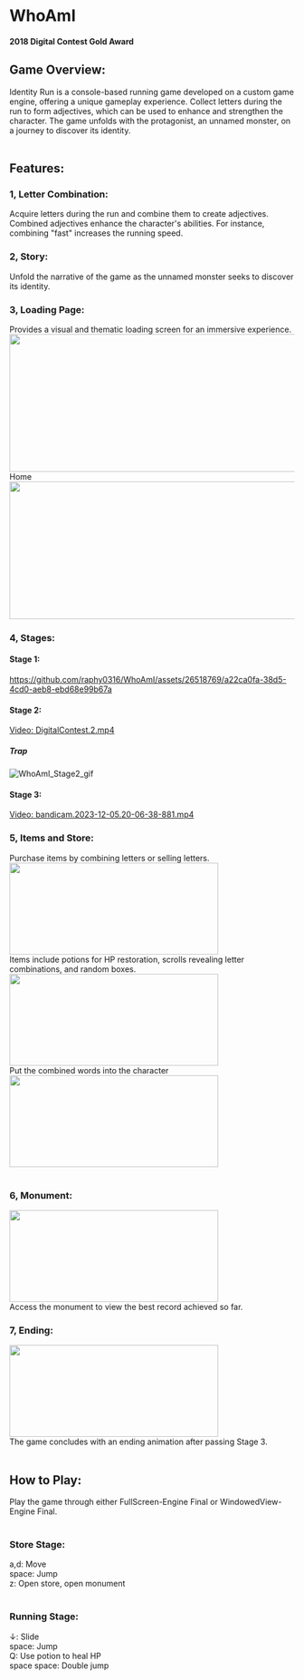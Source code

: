 # WhoAmI
#### 2018 Digital Contest Gold Award<br>
## Game Overview:<br>
Identity Run is a console-based running game developed on a custom game engine, offering a unique gameplay experience. Collect letters during the run to form adjectives, which can be used to enhance and strengthen the character. The game unfolds with the protagonist, an unnamed monster, on a journey to discover its identity.<br>
<br>
## Features:<br>
### 1, Letter Combination:<br>
Acquire letters during the run and combine them to create adjectives.<br>
Combined adjectives enhance the character's abilities. For instance, combining "fast" increases the running speed.<br>
### 2, Story:<br>
Unfold the narrative of the game as the unnamed monster seeks to discover its identity.<br>
### 3, Loading Page:<br>
Provides a visual and thematic loading screen for an immersive experience.<br>
<img src="https://github.com/raphy0316/WhoAmI/assets/26518769/6f914b76-bfa3-4522-89cb-0cd213cdb17a" width="553" height="243"/><br>
 Home <br>
<img src="https://github.com/raphy0316/WhoAmI/assets/26518769/92fd0329-1aec-4222-8e2e-50c7d3ff4984" width="553" height="243"/><br>
### 4, Stages:<br>
#### Stage 1:<br>

https://github.com/raphy0316/WhoAmI/assets/26518769/a22ca0fa-38d5-4cd0-aeb8-ebd68e99b67a

#### Stage 2:

[Video: DigitalContest.2.mp4](https://github.com/raphy0316/WhoAmI/assets/26518769/e8e0285a-11b7-458c-ad88-19fb7030b386)

##### Trap<br>
![WhoAmI_Stage2_gif](https://github.com/raphy0316/WhoAmI/assets/26518769/9274f5a3-0018-408b-8939-93128a1bb7e4)
#### Stage 3:

[Video: bandicam.2023-12-05.20-06-38-881.mp4](https://github.com/raphy0316/WhoAmI/assets/26518769/04d5b877-db44-4aeb-8953-6844affeb57e)

### 5, Items and Store:<br>
Purchase items by combining letters or selling letters.<br>
<img src="https://github.com/raphy0316/WhoAmI/assets/26518769/5feebe47-3069-4118-b0aa-cfac1082ab4f" width="369" height="162"/><br>
Items include potions for HP restoration, scrolls revealing letter combinations, and random boxes.<br>
<img src="https://github.com/raphy0316/WhoAmI/assets/26518769/af1141a7-6efa-4a39-a8a9-3bb113960b0c" width="369" height="162"/><br>
Put the combined words into the character<br>
<img src="https://github.com/raphy0316/WhoAmI/assets/26518769/686065b8-0655-4f2e-99d9-d266bc0ebb13" width="369" height="162"/><br>
<br>
### 6, Monument:<br>
<img src="https://github.com/raphy0316/WhoAmI/assets/26518769/5a749be8-92f3-4734-b2c5-3149ce1d25be" width="369" height="162"/><br>
Access the monument to view the best record achieved so far.<br>
### 7, Ending:<br>
<img src="https://github.com/raphy0316/WhoAmI/assets/26518769/4311ef9b-49cd-4034-9ab3-8c799baa1f14" width="369" height="162"/><br>
The game concludes with an ending animation after passing Stage 3.<br>
<br>
## How to Play:<br>
Play the game through either FullScreen-Engine Final or WindowedView-Engine Final.<br>
<br>
### Store Stage:<br>
a,d: Move<br>
space: Jump<br>
z: Open store, open monument<br>
<br>
### Running Stage:<br>
↓: Slide<br>
space: Jump<br>
Q: Use potion to heal HP<br>
space space: Double jump<br>
